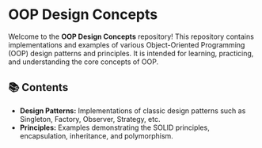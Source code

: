# OOP Design Concepts

Welcome to the **OOP Design Concepts** repository! This repository contains implementations and examples of various Object-Oriented Programming (OOP) design patterns and principles. It is intended for learning, practicing, and understanding the core concepts of OOP.

## 📚 Contents

- **Design Patterns:** Implementations of classic design patterns such as Singleton, Factory, Observer, Strategy, etc.
- **Principles:** Examples demonstrating the SOLID principles, encapsulation, inheritance, and polymorphism.
